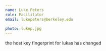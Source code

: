 ```yaml
---
name: Luke Peters
role: Facilitator
email: lukepeters@berkeley.edu
 
photo: lukep.jpg
---
```


the host key fingerprint for lukas has changed